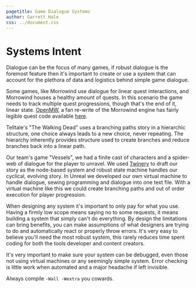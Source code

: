 ```yaml
---
pagetitle: Game Dialogue Systems
author: Garrett Hale
css: ../document.css
---
```


Systems Intent
==============

Dialogue can be the focus of many games, if robust dialogue is the foremost
feature then it's important to create or use a system that can account for the
plethora of data and logistics behind simple game dialogue.

Some games, like Morrowind use dialogue for linear quest interactions, and
Morrowind houses a healthy amount of quests. In this scenario the game needs
to track multiple quest progressions, though that's the end of it, linear state.
[OpenMW](https://openmw.org/en/), a fan re-write of the Morrowind engine has
fairly legible quest code available
[here](https://github.com/OpenMW/openmw/tree/master/apps/openmw/mwdialogue).

Telltale's "The Walking Dead" uses a branching paths story in a hierarchic
structure, one choice always leads to a new choice, never repeating.
The hierarchy inherently provides structure used to create branches
and reduce branches back into a linear path.

Our team's game "Vessels", we had a finite cast of characters and a spider-web
of dialogue for the player to unravel. We used [Twinery](https://twinery.org/)
to draft our story as the node-based system and robust state machine handles
our cyclical, evolving story. In Unreal we developed our own virtual machine
to handle dialogue, sewing programming and dialogue into one text file.
With a virtual machine like this we could create branching paths and out of
order execution for player progression.

When designing any system it's important to only pay for what you use.
Having a firmly low scope means saying no to some requests, it means
building a system that simply can't do everything. By design the limitations
can bring benefits, you can make assumptions of what designers are trying to
do and automatically react or properly throw errors. It's very easy to believe
you'll need the most robust system, this rarely reduces time spent coding for
both the tools developer and content creators.

It's very important to make sure your system can be debugged, even those not
using virtual machines or any seemingly simple system. Error checking is little
work when automated and a major headache if left invisible.

Always compile `-Wall -Wextra` you cowards.

<!-- vim: set cc=80: -->
<!-- vim: set spell: -->
